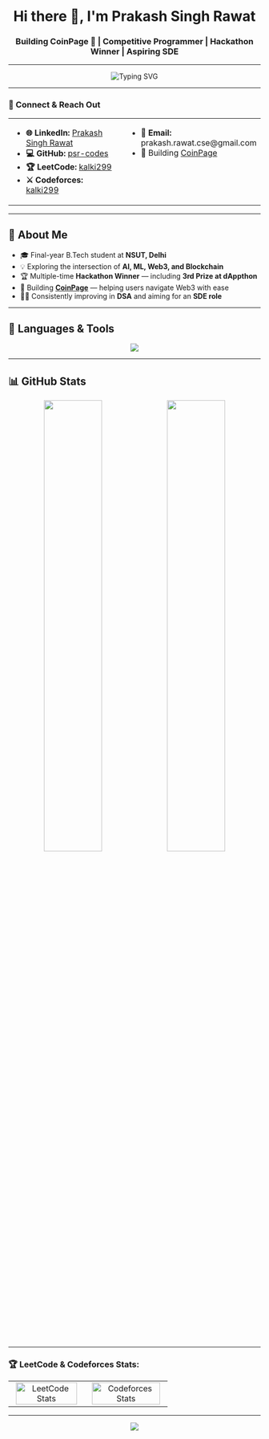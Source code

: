<h1 align="center">Hi there 👋, I'm Prakash Singh Rawat</h1>
<h3 align="center">Building CoinPage 🚀 | Competitive Programmer | Hackathon Winner | Aspiring SDE</h3>

---

<p align="center">
  <img src="https://readme-typing-svg.herokuapp.com?font=Fira+Code&weight=500&size=22&duration=4000&pause=1000&color=3D9BE9&vCenter=true&multiline=true&repeat=true&width=700&height=70&lines=Founder+of+CoinPage+%F0%9F%9A%80+%7C+Final+Year+Student+%40+NSUT;Passionate+about+AI,+ML,+and+Web3;Blockchain+Builder+%7C+Aspiring+SDE+%7C+Hackathon+Champion" alt="Typing SVG" />
</p>

---
<h3>🔗 Connect & Reach Out</h3>

<table width="100%">
  <tr>
    <td style="width: 50%; vertical-align: top; padding-right: 10px;">
      <ul>
        <li><strong>🌐 LinkedIn:</strong> <a href="https://linkedin.com/in/prakash-singh-rawat-a48b11254" target="_blank">Prakash Singh Rawat</a></li>
        <li><strong>💻 GitHub:</strong> <a href="https://github.com/psr-codes" target="_blank">psr-codes</a></li>
        <li><strong>🏆 LeetCode:</strong> <a href="https://leetcode.com/kalki299" target="_blank">kalki299</a></li>
        <li><strong>⚔️ Codeforces:</strong> <a href="https://codeforces.com/profile/kalki299" target="_blank">kalki299</a></li>
      </ul>
    </td>
    <td style="width: 50%; vertical-align: top; padding-left: 10px;">
      <ul>
        <li><strong>📧 Email:</strong> prakash.rawat.cse@gmail.com</li>
        <li>🚀 Building <a href="https://coinpage.in" target="_blank">CoinPage</a></li>
      </ul>
    </td>
  </tr>
</table>


---

## 🚀 About Me

- 🎓 Final-year B.Tech student at **NSUT, Delhi**
- 💡 Exploring the intersection of **AI, ML, Web3, and Blockchain**
- 🏆 Multiple-time **Hackathon Winner** — including **3rd Prize at dAppthon**
- 💼 Building [**CoinPage**](https://coinpage.in) — helping users navigate Web3 with ease
- 👨‍💻 Consistently improving in **DSA** and aiming for an **SDE role**

---

## 🧰 Languages & Tools

<p align="center">
  <img src="https://skillicons.dev/icons?i=html,css,js,python,cpp,java,react,git,github,postgres,aws,gcp,sql,tensorflow" />
</p>

---

## 📊 GitHub Stats

<p align="center">
  <img width="48%" src="https://github-readme-stats.vercel.app/api?username=psr-codes&show_icons=true&theme=radical" />
  <img width="48%" src="https://github-readme-streak-stats.herokuapp.com/?user=psr-codes&theme=radical" />
</p>
 
---

<h3 align="left">🏆 LeetCode & Codeforces Stats:</h3>

<table width="100%">
  <tr>
    <td align="center">
      <img src="https://leetcard.jacoblin.cool/kalki299?theme=chartreuse&font=Rubik&ext=contest" alt="LeetCode Stats" width="95%" />
    </td>
    <td align="center">
      <img src="https://codeforces-readme-stats.vercel.app/api/card?username=kalki299" alt="Codeforces Stats" width="95%" />
    </td>
  </tr>
</table>


---

<p align="center">
  <img src="https://capsule-render.vercel.app/api?type=waving&color=3D9BE9&height=100&section=footer"/>
</p>
